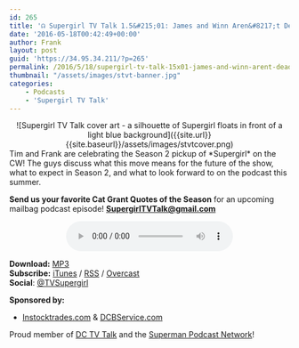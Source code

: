 ```yaml
---
id: 265
title: '☊ Supergirl TV Talk 1.5&#215;01: James and Winn Aren&#8217;t Dead'
date: '2016-05-18T00:42:49+00:00'
author: Frank
layout: post
guid: 'https://34.95.34.211/?p=265'
permalink: /2016/5/18/supergirl-tv-talk-15x01-james-and-winn-arent-dead/
thumbnail: "/assets/images/stvt-banner.jpg"
categories:
    - Podcasts
    - 'Supergirl TV Talk'
---
```


<div markdown="1" style="text-align: center;">
![Supergirl TV Talk cover art - a silhouette of Supergirl floats in front of a light blue background]({{site.url}}{{site.baseurl}}/assets/images/stvtcover.png)
</div>
Tim and Frank are celebrating the Season 2 pickup of *Supergirl* on the CW! The guys discuss what this move means for the future of the show, what to expect in Season 2, and what to look forward to on the podcast this summer.

**Send us your favorite Cat Grant Quotes of the Season** for an upcoming mailbag podcast episode! **<SupergirlTVTalk@gmail.com>**

<div markdown="1" style="text-align: center;">
<audio controls="controls"><source src="http://www.podtrac.com/pts/redirect.mp3/archive.org/download/STVT1.5x01/STVT1.5x01.mp3" type="audio/mpeg"></source><embed height="80px" width="80px"></embed> Your browser does not support this audio</audio>  
  </div>
  
  
**Download:** [MP3](http://www.podtrac.com/pts/redirect.mp3/archive.org/download/STVT1.5x01/STVT1.5x01.mp3)  
**Subscribe:** [iTunes](https://itunes.apple.com/us/podcast/supergirl-tv-talk/id961461785) / [RSS](http://feeds.feedburner.com/supergirltvtalk) / [Overcast](https://overcast.fm/itunes961461785/supergirl-tv-talk-a-supergirl-podcast)  
**Social**: [@TVSupergirl](https://twitter.com/TVSupergirl)

**Sponsored by:**
- [Instocktrades.com](http://instocktrades.com/) &amp; [DCBService.com](http://dcbservice.com/)

Proud member of [DC TV Talk](http://dctvtalk.com/) and the [Superman Podcast Network](http://www.supermanpodcastnetwork.com/)!